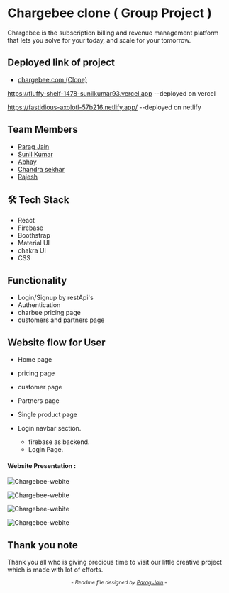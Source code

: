 


# Chargebee clone ( Group Project )

Chargebee is the subscription billing and revenue management platform that lets you solve for your today, and scale for your tomorrow. 

## Deployed link of project
- <a href="https://fastidious-axolotl-57b216.netlify.app/">chargebee.com (Clone)</a>

https://fluffy-shelf-1478-sunilkumar93.vercel.app  --deployed on vercel 

https://fastidious-axolotl-57b216.netlify.app/  --deployed on netlify

## Team Members

<ul>
<li><a href="https://github.com/iesparag">Parag Jain</a></li>
  <li><a href="https://github.com/Sunilkumar93">Sunil Kumar</a></li>
  <li><a href="https://github.com/Abhay0123">Abhay</a></li>
  <li><a href="https://github.com/Gedelachandrasekhar126396/Gedelachandrasekhar126396">Chandra sekhar</a></li>
  <li><a href="https://github.com/Rajesh-P-07">Rajesh</a></li>
  
</ul>




## 🛠 Tech Stack
- React
- Firebase
- Boothstrap
- Material UI
- chakra UI
- CSS


## Functionality

- Login/Signup by restApi's 
- Authentication
- charbee pricing page
- customers and partners page 


## Website flow for User

- Home page

- pricing page

- customer page

- Partners page

- Single product page

- Login navbar section.
    - firebase as backend. 
    - Login Page.
    





#### Website Presentation :
![Chargebee-webite](https://user-images.githubusercontent.com/103980322/208378928-b40981fa-84e5-453b-a51a-9b56b338f0c2.png)

![Chargebee-webite](https://user-images.githubusercontent.com/103980322/208377462-d9d1e3c7-7bd6-4ef6-91c9-b7e6e4fbae00.png)

![Chargebee-webite](https://user-images.githubusercontent.com/103980322/208377450-ed0d2acf-3664-4d65-98f3-2c0b96643df5.png)

![Chargebee-webite](https://user-images.githubusercontent.com/103980322/208377459-3ffcf3e6-bbf0-4461-9cc0-94454be9d7dc.png)


## Thank you note
Thank you all who is giving precious time to visit our little creative project which is made with lot of efforts.

_<p align="center"><sub>- Readme file designed by <a href="https://github.com/iesparag">Parag Jain</a> -</sub></p>_
